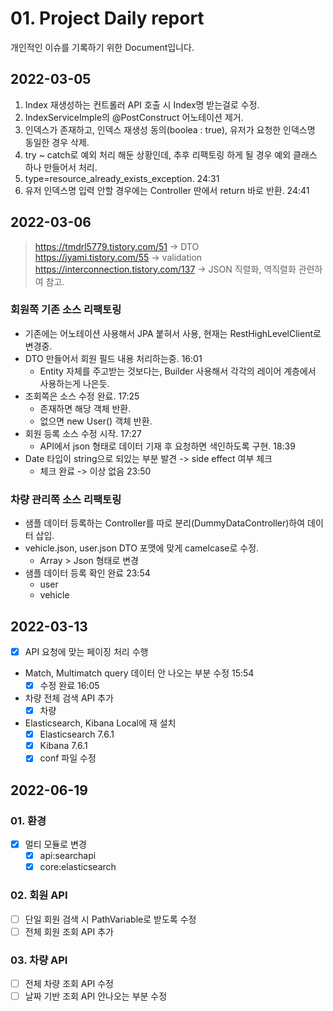# 01. Project Daily report

개인적인 이슈를 기록하기 위한 Document입니다.

## 2022-03-05

1. Index 재생성하는 컨트롤러 API 호출 시 Index명 받는걸로 수정.
2. IndexServiceImple의 @PostConstruct 어노테이션 제거.
3. 인덱스가 존재하고, 인덱스 재생성 동의(boolea : true), 유저가 요청한 인덱스명 동일한 경우 삭제.
4. try ~ catch로 예외 처리 해둔 상황인데, 추후 리팩토링 하게 될 경우 예외 클래스 하나 만들어서 처리.
5. type=resource_already_exists_exception. 24:31
6. 유저 인덱스명 입력 안할 경우에는 Controller 딴에서 return 바로 반환.  24:41

## 2022-03-06

> https://tmdrl5779.tistory.com/51  -> DTO  
> https://jyami.tistory.com/55 -> validation  
> https://interconnection.tistory.com/137 -> JSON 직렬화, 역직렬화 관련하여 참고.

### 회원쪽 기존 소스 리팩토링
    
- 기존에는 어노테이션 사용해서 JPA 붙혀서 사용, 현재는 RestHighLevelClient로 변경중.
- DTO 만들어서 회원 필드 내용 처리하는중. 16:01
  - Entity 자체를 주고받는 것보다는, Builder 사용해서 각각의 레이어 계층에서 사용하는게 나은듯.
- 조회쪽은 소스 수정 완료. 17:25
  - 존재하면 해당 객체 반환.
  - 없으면 new User() 객체 반환.
- 회원 등록 소스 수정 시작. 17:27
  - API에서 json 형태로 데이터 기재 후 요청하면 색인하도록 구현. 18:39
- Date 타입이 string으로 되있는 부분 발견 -> side effect 여부 체크
  - 체크 완료 -> 이상 없음 23:50

### 차량 관리쪽 소스 리팩토링

- 샘플 데이터 등록하는 Controller를 따로 분리(DummyDataController)하여 데이터 삽입.
- vehicle.json, user.json DTO 포맷에 맞게 camelcase로 수정.
  - Array > Json 형태로 변경
- 샘플 데이터 등록 확인 완료 23:54
  - user
  - vehicle

## 2022-03-13

- [x] API 요청에 맞는 페이징 처리 수행
- Match, Multimatch query 데이터 안 나오는 부분 수정 15:54
  - [x] 수정 완료 16:05
- 차량 전체 검색 API 추가
  - [x] 차량
- Elasticsearch, Kibana Local에 재 설치
  - [x] Elasticsearch 7.6.1
  - [x] Kibana 7.6.1
  - [x] conf 파일 수정

## 2022-06-19

### 01. 환경

- [x] 멀티 모듈로 변경
  - [x] api:searchapi
  - [x] core:elasticsearch

### 02. 회원 API

- [ ] 단일 회원 검색 시 PathVariable로 받도록 수정
- [ ] 전체 회원 조회 API 추가

### 03. 차량 API

- [ ] 전체 차량 조회 API 수정
- [ ] 날짜 기반 조회 API 안나오는 부분 수정
